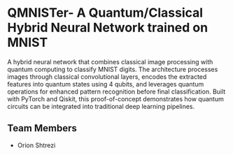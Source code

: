 # QMNISTer- A Quantum/Classical Hybrid Neural Network trained on MNIST

A hybrid neural network that combines classical image processing with quantum computing to classify MNIST digits. The architecture processes images through classical convolutional layers, encodes the extracted features into quantum states using 4 qubits, and leverages quantum operations for enhanced pattern recognition before final classification. Built with PyTorch and Qiskit, this proof-of-concept demonstrates how quantum circuits can be integrated into traditional deep learning pipelines.

## Team Members
* Orion Shtrezi
